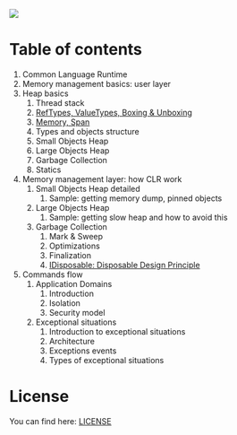 ![](../bin/BookCover.png)


# Table of contents

  1. Common Language Runtime
  2. Memory management basics: user layer
 1. Heap basics
      1. Thread stack
      2. [RefTypes, ValueTypes, Boxing & Unboxing](./ReferenceTypesVsValueTypes.md)
      3. [Memory, Span](./MemorySpan.md)
      4. Types and objects structure
      5. Small Objects Heap
      6. Large Objects Heap
      7. Garbage Collection
      8. Statics
  3. Memory management layer: how CLR work
      1. Small Objects Heap detailed
          1. Sample: getting memory dump, pinned objects
      2. Large Objects Heap
          1. Sample: getting slow heap and how to avoid this
      3. Garbage Collection
          1. Mark & Sweep
          2. Optimizations
          3. Finalization
          4. [IDisposable: Disposable Design Principle](./LifetimeManagement/2-Disposable.md)
  4. Commands flow
      1. Application Domains
          1. Introduction
          2. Isolation
          3. Security model
      2. Exceptional situations
          1. Introduction to exceptional situations
          2. Architecture
          3. Exceptions events
          4. Types of exceptional situations

# License

You can find here: [LICENSE](../LICENSE)